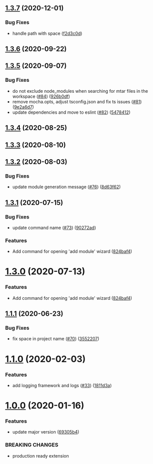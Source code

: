 ## [1.3.7](https://github.wdf.sap.corp/devx-wing/vscode-mta-tools/compare/v1.3.6...v1.3.7) (2020-12-01)

### Bug Fixes

- handle path with space ([f2d3c0d](https://github.wdf.sap.corp/devx-wing/vscode-mta-tools/commit/f2d3c0d58583d6dc641002692ac89dc3c91d7b15))

## [1.3.6](https://github.wdf.sap.corp/devx-wing/vscode-mta-tools/compare/v1.3.5...v1.3.6) (2020-09-22)

## [1.3.5](https://github.wdf.sap.corp/devx-wing/vscode-mta-tools/compare/v1.3.4...v1.3.5) (2020-09-07)

### Bug Fixes

- do not exclude node_modules when searching for mtar files in the workspace ([#84](https://github.wdf.sap.corp/devx-wing/vscode-mta-tools/issues/84)) ([926b0df](https://github.wdf.sap.corp/devx-wing/vscode-mta-tools/commit/926b0df97cdb58eb54e421ecdb82db8266f948f8))
- remove mocha.opts, adjust tsconfig.json and fix ts issues ([#81](https://github.wdf.sap.corp/devx-wing/vscode-mta-tools/issues/81)) ([9e2a6d7](https://github.wdf.sap.corp/devx-wing/vscode-mta-tools/commit/9e2a6d76f05f6a62bbea2ac2ee7160023de19127))
- update dependencies and move to eslint ([#82](https://github.wdf.sap.corp/devx-wing/vscode-mta-tools/issues/82)) ([5478412](https://github.wdf.sap.corp/devx-wing/vscode-mta-tools/commit/54784127a96714fca6e1aea96f377374e4c8390d))

<a name="1.3.4"></a>

## [1.3.4](https://github.wdf.sap.corp/devx-wing/vscode-mta-tools/compare/v1.3.3...v1.3.4) (2020-08-25)

<a name="1.3.3"></a>

## [1.3.3](https://github.wdf.sap.corp/devx-wing/vscode-mta-tools/compare/v1.3.2...v1.3.3) (2020-08-10)

<a name="1.3.2"></a>

## [1.3.2](https://github.wdf.sap.corp/devx-wing/vscode-mta-tools/compare/v1.3.1...v1.3.2) (2020-08-03)

### Bug Fixes

- update module generation message ([#76](https://github.wdf.sap.corp/devx-wing/vscode-mta-tools/issues/76)) ([8d63f62](https://github.wdf.sap.corp/devx-wing/vscode-mta-tools/commit/8d63f62))

<a name="1.3.1"></a>

## [1.3.1](https://github.wdf.sap.corp/devx-wing/vscode-mta-tools/compare/v1.1.1...v1.3.1) (2020-07-15)

### Bug Fixes

- update command name ([#73](https://github.wdf.sap.corp/devx-wing/vscode-mta-tools/issues/73)) ([90272ad](https://github.wdf.sap.corp/devx-wing/vscode-mta-tools/commit/90272ad))

### Features

- Add command for opening 'add module' wizard ([824baf4](https://github.wdf.sap.corp/devx-wing/vscode-mta-tools/commit/824baf4))

<a name="1.3.0"></a>

# [1.3.0](https://github.wdf.sap.corp/devx-wing/vscode-mta-tools/compare/v1.1.1...v1.3.0) (2020-07-13)

### Features

- Add command for opening 'add module' wizard ([824baf4](https://github.wdf.sap.corp/devx-wing/vscode-mta-tools/commit/824baf4))

<a name="1.1.1"></a>

## [1.1.1](https://github.wdf.sap.corp/devx-wing/vscode-mta-tools/compare/v1.1.0...v1.1.1) (2020-06-23)

### Bug Fixes

- fix space in project name ([#70](https://github.wdf.sap.corp/devx-wing/vscode-mta-tools/issues/70)) ([3552207](https://github.wdf.sap.corp/devx-wing/vscode-mta-tools/commit/3552207))

<a name="1.1.0"></a>

# [1.1.0](https://github.wdf.sap.corp/devx-wing/vscode-mta-tools/compare/v1.0.0...v1.1.0) (2020-02-03)

### Features

- add logging framework and logs ([#33](https://github.wdf.sap.corp/devx-wing/vscode-mta-tools/issues/33)) ([1811d3a](https://github.wdf.sap.corp/devx-wing/vscode-mta-tools/commit/1811d3a))

<a name="1.0.0"></a>

# [1.0.0](https://github.wdf.sap.corp/devx-wing/vscode-mta-tools/compare/v0.0.3...v1.0.0) (2020-01-16)

### Features

- update major version ([69305b4](https://github.wdf.sap.corp/devx-wing/vscode-mta-tools/commit/69305b4))

### BREAKING CHANGES

- production ready extension
